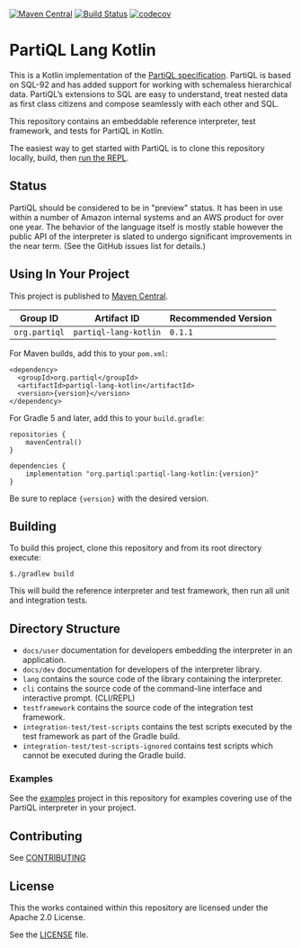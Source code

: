 
[![Maven Central](https://maven-badges.herokuapp.com/maven-central/org.partiql/partiql-lang-kotlin/badge.svg)](https://maven-badges.herokuapp.com/maven-central/org.partiql/partiql-lang-kotlin)
[![Build Status](https://travis-ci.org/partiql/partiql-lang-kotlin.svg?branch=master)](https://travis-ci.org/partiql/partiql-lang-kotlin)
[![codecov](https://codecov.io/gh/partiql/partiql-lang-kotlin/branch/master/graph/badge.svg)](https://codecov.io/gh/partiql/partiql-lang-kotlin)



# PartiQL Lang Kotlin 

This is a Kotlin implementation of the [PartiQL specification](https://partiql.org/assets/PartiQL-Specification.pdf).
PartiQL is based on SQL-92 and has added support for working with schemaless hierarchical data. 
PartiQL’s extensions to SQL are easy to understand, treat nested data as first class citizens and
compose seamlessly with each other and SQL.


This repository contains an embeddable reference interpreter, test framework, and tests for PartiQL in Kotlin.

The easiest way to get started with PartiQL is to clone this repository locally, build, then 
[run the REPL](./docs/user/CLI.md).

## Status

PartiQL should be considered to be in "preview" status. It has been in use within a number of Amazon internal 
systems and an AWS product for over one year. The behavior of the language itself is mostly stable however 
the public API of the interpreter is slated to undergo significant improvements in the near term. (See the 
GitHub issues list for details.)

## Using In Your Project

This project is published to [Maven Central](https://search.maven.org/artifact/org.partiql/partiql-lang-kotlin).

| Group ID | Artifact ID | Recommended Version |
|----------|-------------|---------------------| 
| `org.partiql` | `partiql-lang-kotlin` | `0.1.1`


For Maven builds, add this to your `pom.xml`:

```
<dependency>
  <groupId>org.partiql</groupId>
  <artifactId>partiql-lang-kotlin</artifactId>
  <version>{version}</version>
</dependency>
```

For Gradle 5 and later, add this to your `build.gradle`:

```
repositories {
    mavenCentral()
}

dependencies {
    implementation "org.partiql:partiql-lang-kotlin:{version}"
}
```

Be sure to replace `{version}` with the desired version.

## Building

To build this project, clone this repository and from its root directory execute:

```
$./gradlew build
```

This will build the reference interpreter and test framework, then run all unit and integration tests.

## Directory Structure

- `docs/user` documentation for developers embedding the interpreter in an application.
- `docs/dev` documentation for developers of the interpreter library.
- `lang` contains the source code of the library containing the interpreter.
- `cli` contains the source code of the command-line interface and interactive prompt. (CLI/REPL)
- `testframework` contains the source code of the integration test framework.
- `integration-test/test-scripts` contains the test scripts executed by the test framework as part of the
Gradle build.
- `integration-test/test-scripts-ignored` contains test scripts which cannot be executed during the Gradle build.

### Examples 

See the [examples](examples) project in this repository for examples covering
use of the PartiQL interpreter in your project.

## Contributing

See [CONTRIBUTING](CONTRIBUTING.md)

## License

This the works contained within this repository are licensed under the Apache 2.0 License.

See the [LICENSE](LICENSE) file.
